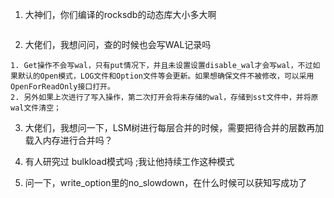 1. 大神们，你们编译的rocksdb的动态库大小多大啊
 ```  ，用release编译（cmake ../  -DCMAKE_BUILD_TYPE=Release），小的很多，静态库21M，动态库9.1M
 ```
2. 大佬们，我想问问，查的时候也会写WAL记录吗
```
1. Get操作不会写wal，只有put情况下，并且未设置设置disable_wal才会写wal，不过如果默认的Open模式，LOG文件和Option文件等会更新。如果想确保文件不被修改，可以采用OpenForReadOnly接口打开。
2. 另外如果上次进行了写入操作，第二次打开会将未存储的wal，存储到sst文件中，并将原wal文件清空；
```
3. 大佬们，我想问一下，LSM树进行每层合并的时候，需要把待合并的层数再加载入内存进行合并吗？

4. 有人研究过 bulkload模式吗 ;我让他持续工作这种模式

5. 问一下，write_option里的no_slowdown，在什么时候可以获知写成功了